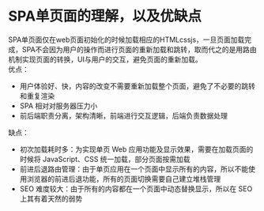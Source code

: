 # SPA单页面的理解，以及优缺点
SPA单页面仅在web页面初始化的时候加载相应的HTMLcssjs，一旦页面加载完成，SPA不会因为用户的操作而进行页面的重新加载和跳转，取而代之的是用路由机制实现页面的转换，UI与用户的交互，避免页面的重新加载。  
优点：
+ 用户体验好、快，内容的改变不需要重新加载整个页面，避免了不必要的跳转和重复渲染
+ SPA 相对对服务器压力小
+ 前后端职责分离，架构清晰，前端进行交互逻辑，后端负责数据处理

缺点：
+ 初次加载耗时多：为实现单页 Web 应用功能及显示效果，需要在加载页面的时候将 JavaScript、CSS 统一加载，部分页面按需加载
+ 前进后退路由管理：由于单页应用在一个页面中显示所有的内容，所以不能使用浏览器的前进后退功能，所有的页面切换需要自己建立堆栈管理
+ SEO 难度较大：由于所有的内容都在一个页面中动态替换显示，所以在 SEO 上其有着天然的弱势
